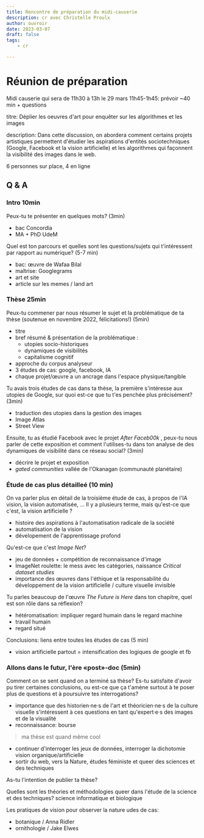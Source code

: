 ```yaml
---
title: Rencontre de préparation du midi-causerie
description: cr avec Christelle Proulx
author: ouvroir
date: 2023-03-07
draft: false
tags:
    - cr

---
```

# Réunion de préparation

Midi causerie qui sera de 11h30 à 13h le 29 mars
11h45-1h45: prévoir ~40 min + questions


titre: Déplier les oeuvres d'art pour enquêter sur les algorithmes et les images 

description: 
Dans cette discussion, on abordera comment certains projets artistiques permettent d'étudier les aspirations d'entités sociotechniques (Google, Facebook et la vision artificielle) et les algorithmes qui façonnent la visibilité des images dans le web.  

6 personnes sur place, 4 en ligne

## Q & A
### Intro 10min
Peux-tu te présenter en quelques mots? (3min)
- bac Concordia
- MA + PhD UdeM

Quel est ton parcours et quelles sont les questions/sujets qui t'intéressent par rapport au numérique? (5-7 min)
- bac: œuvre de Wafaa Bilal
- maîtrise: Googlegrams
- art et site
- article sur les memes / land art

### Thèse 25min
Peux-tu commener par nous résumer le sujet et la problématique de ta thèse (soutenue en novembre 2022, félicitations!) (5min)
- titre
- bref résumé & présentation de la problématique : 
    - utopies socio-historiques
    - dynamiques de visibilités
    - capitalisme cognitif
- approche du corpus analyseur
- 3 études de cas: google, facebook, IA
- chaque projet/œuvre a un ancrage dans l'espace physique/tangible

Tu avais trois études de cas dans ta thèse, la première s'intéresse aux utopies de Google, sur quoi est-ce que tu t'es penchée plus précisément? (3min)
- traduction des utopies dans la gestion des images
- Image Atlas
- Street View

Ensuite, tu as étudié Facebook avec le projet *After Faceb00k* , peux-tu nous parler de cette exposition et comment l'utilises-tu dans ton analyse de des dynamiques de visibilité dans ce réseau social? (3min)
- décrire le projet et exposition
- *gated communities* vallée de l'Okanagan (communauté planétaire)

### Étude de cas plus détailleé (10 min)
On va parler plus en détail de la troisième étude de cas, à propos de l'IA vision, la vision automatisée, ... Il y a plusieurs terme, mais qu'est-ce que c'est, la vision artificielle ? 
- histoire des aspirations à l'automatisation radicale de la société
- automatisation de la vision
- dévelopement de l'apprentissage profond

Qu'est-ce que c'est *Image Net*?
- jeu de données + compétition de reconnaissance d'image
- ImageNet roulette: le mess avec les catégories, naissance *Critical dataset studies*
- importance des œuvres dans l'éthique et la responsabilité du développement de la vision artificielle / culture visuelle invisible

Tu parles beaucoup de l'œuvre *The Future is Here* dans ton chapitre, quel est son rôle dans sa réflexion? 
- hétéromatisation: impliquer regard humain dans le regard machine
- travail humain
- regard situé

Conclusions: liens entre toutes les études de cas (5 min)
- vision artificielle partout = intensification des logiques de google et fb

### Allons dans le futur, l'ère «post»-doc (5min)

Comment on se sent quand on a terminé sa thèse? Es-tu satisfaite d'avoir pu tirer certaines conclusions, ou est-ce que ça t'amène surtout à te poser plus de questions et à poursuivre tes interrogations?
- importance que des historien·ne·s de l'art et théoricien·ne·s de la culture visuelle s'intéressent à ces questions en tant qu'expert·e·s des images et de la visualité
- reconnaissance: bourse 
> ma thèse est quand même cool
- continuer d'interroger les jeux de données, interroger la dichotomie vision organique/artificielle
- sortir du web, vers la Nature, études féministe et queer des sciences et des techniques

As-tu l'intention de publier ta thèse? 

Quelles sont les théories et méthodologies queer dans l'étude de la science et des techniques? 
science informatique et biologique

Les pratiques de vision pour observer la nature 
udes de cas: 
- botanique / Anna Ridler
- ornithologie / Jake Elwes



